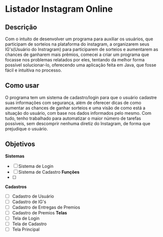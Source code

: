 # Listador Instagram Online

## Descrição

  Com o intuito de desenvolver um programa para auxiliar os usuários, que participam de sorteios na plataforma do instagram, a organizarem seus IG's(Usuário do Instragram) para participarem de sorteios e aumentarem as chances de ganharem mais prêmios, comecei a criar um programa que focasse nos problemas relatados por eles, tentando da melhor forma possível solucionar-lo, oferecendo uma aplicação feita em Java, que fosse fácil e intuitiva no processo.

## Como usar

  O programa tem um sistema de cadastro/login para que o usuário cadastre suas informações com segurança, além de oferecer dicas de como aumentar as chances de ganhar sorteios e uma visão de como está a situação do usuário, com base nos dados informados pelo mesmo. Com tudo, tenho trabalhado para automatizar o maior número de tarefas possíveis, sem descomprir nenhuma diretiz do Instagram, de forma que prejudique o usuário.

## Objetivos

**Sistemas**  
- [ ] Sistema de Login
- [ ] Sistema de Cadastro
**Funções**  
- [ ] 
**Cadastros**  
- [ ] Cadastro de Usuário
- [ ] Cadastro de IG's
- [ ] Cadastro de Entregas de Premios
- [ ] Cadastro de Premios
**Telas**  
- [ ] Tela de Login
- [ ] Tela de Cadastro
- [ ] Tela Principal

